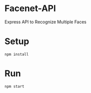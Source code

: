 # Facenet-API

Express API to Recognize Multiple Faces

# Setup

```
npm install
```

# Run

```
npm start
```
